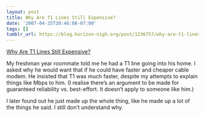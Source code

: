 ```yaml
---
layout: post
title: Why Are T1 Lines Still Expensive?
date: '2007-04-25T20:46:08-07:00'
tags: []
tumblr_url: https://blog.horizon-nigh.org/post/1236757/why-are-t1-lines-still-expensive
---
```

[Why Are T1 Lines Still Expensive?](http://ask.slashdot.org/article.pl?sid=07/04/25/207216&from=rss)  

My freshman year roommate told me he had a T1 line going into his home. I asked why he would want that if he could have faster and cheaper cable modem. He insisted that T1 was much faster, despite my attempts to explain things like Mbps to him. (I realise there’s an argument to be made for guaranteed reliability vs. best-effort. It doesn’t apply to someone like him.)

I later found out he just made up the whole thing, like he made up a lot of the things he said. I still don’t understand why.

